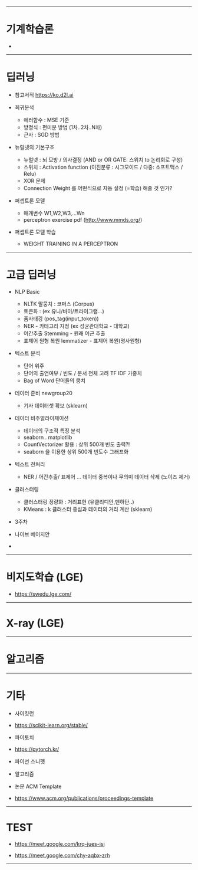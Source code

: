 

---

# 기계학습론

+ 

---

# 딥러닝

+ 참고서적 https://ko.d2l.ai

+ 회귀분석
  + 에러함수 : MSE 기준
  + 방정식 : 편미분 방법 (1차..2차..N차)
  + 근사 : SGD 방법  
  
+ 뉴럴넷의 기본구조
  + 뉴럴넷 : 뇌 모방 / 의사결정 (AND or OR GATE: 스위치 to 논리회로 구성)
  + 스위치 : Activation function (이진분류 : 시그모이드 / 다중: 소프트맥스 / Relu) 
  + XOR 문제 
  + Connection Weight 를 어떤식으로 자동 설정 (=학습) 해줄 것 인가? 

+ 퍼셉트론 모델  
  + 매개변수 W1,W2,W3,...Wn  
  + perceptron exercise pdf (http://www.mmds.org/)

+ 퍼셉트론 모델 학습 
  + WEIGHT TRAINING IN A PERCEPTRON 

---

# 고급 딥러닝 

+ NLP Basic
  + NLTK 말뭉치 : 코퍼스 (Corpus)
  + 토큰화 : (ex 유니/바이/트라이그램...)
  + 품사태깅 (pos_tag(input_token)) 
  + NER -  카테고리 지정 (ex 성균관대학교 - 대학교)
  + 어간추출 Stemming - 원래 어근 추출 
  + 표제어 원형 복원 lemmatizer - 표제어 복원(명사원형)   

+ 텍스트 분석 
  + 단어 위주
  + 단어의 출연여부 / 빈도 / 문서 전체 고려 TF IDF 가중치
  + Bag of Word 단어들의 뭉치 

+ 데이터 준비 newgroup20
  + 기사 데이터셋 확보 (sklearn) 

+ 데이터 비주얼라이제이션
  + 데이터의 구조적 특징 분석  
  + seaborn . matplotlib
  + CountVectorizer 활용 : 상위 500개 빈도 출력?!
  + seaborn 을 이용한 상위 500개 빈도수 그래프화   

+ 텍스트 전처리
  + NER / 어간추출/ 표제어 ... 데이터 중복이나 무의미 데이터 삭제 (노이즈 제거) 

+ 클러스터링
  + 클러스터링 정량화 : 거리표현 (유클리디안,맨하탄..)
  + KMeans : k 클러스터 중심과 데이터의 거리 계산 (sklearn)

+ 3주차
+ 나이브 베이지안 
+ 

---

# 비지도학습 (LGE)

+ https://swedu.lge.com/

---

# X-ray (LGE) 



---

# 알고리즘 

---

# 기타 

+ 사이킷런
+ https://scikit-learn.org/stable/

+ 파이토치
+ https://pytorch.kr/

+ 파이선 스니펫 

+ 알고리즘 

+ 논문 ACM Template
+ https://www.acm.org/publications/proceedings-template


---

# TEST

+ https://meet.google.com/krq-jues-isj

+ https://meet.google.com/chy-aqbx-zrh

---

